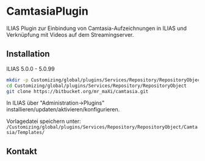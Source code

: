 # CamtasiaPlugin

ILIAS Plugin zur Einbindung von Camtasia-Aufzeichnungen in ILIAS und Verknüpfung mit Videos auf dem Streamingserver.

## Installation

ILIAS 5.0.0 - 5.0.99
```bash
mkdir -p Customizing/global/plugins/Services/Repository/RepositoryObject
cd Customizing/global/plugins/Services/Repository/RepositoryObject
git clone https://bitbucket.org/mr_maXi/camtasia.git
```

In ILIAS über "Administration->Plugins" installieren/updaten/aktivieren/konfigurieren.

Vorlagedatei speichern unter: `/Customizing/global/plugins/Services/Repository/RepositoryObject/Camtasia/Templates/`

## Kontakt